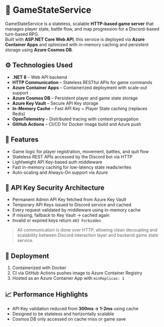 # 🧠 GameStateService

GameStateService is a stateless, scalable **HTTP-based game server** that manages player state, battle flow, and map progression for a Discord-based turn-based RPG.  
Built with **ASP.NET Core Web API**, this service is deployed via **Azure Container Apps** and optimized with in-memory caching and persistent storage using **Azure Cosmos DB**.

## ⚙️ Technologies Used

- **.NET 8** – Web API backend
- **HTTP Communication** – Stateless RESTful APIs for game commands
- **Azure Container Apps** – Containerized deployment with scale-out support
- **Azure Cosmos DB** – Persistent player and game state storage
- **Azure Key Vault** – Secure API Key storage
- **In-Memory Cache** – Fast API Key + Player State caching (replaces Redis)
- **OpenTelemetry** – Distributed tracing with context propagation
- **GitHub Actions** – CI/CD for Docker image build and Azure push

## 📌 Features

- Game logic for player registration, movement, battles, and quit flow
- Stateless REST APIs accessed by the Discord bot via HTTP
- Lightweight API Key-based auth middleware
- Fast in-memory caching for low-latency state reads/writes
- Auto-scaling and Always-On support via Azure

## 🔐 API Key Security Architecture

- Permanent Admin API Key fetched from Azure Key Vault
- Temporary API Keys issued to Discord service and cached
- Every request validated by middleware using in-memory cache
- If missing, fallback to Key Vault → cached again
- Invalid or expired keys return `403 Forbidden`

> All communication is done over HTTP, allowing clean decoupling and scalability between Discord interaction layer and backend game state service.

## 🚀 Deployment

1. Containerized with Docker
2. CI via GitHub Actions pushes image to Azure Container Registry
3. Hosted as an Azure Container App with `minReplicas: 1`

## 📈 Performance Highlights

- API Key validation reduced from **300ms → 1-2ms** using cache
- Designed to be stateless and horizontally scalable
- Cosmos DB only accessed on cache miss or game save
